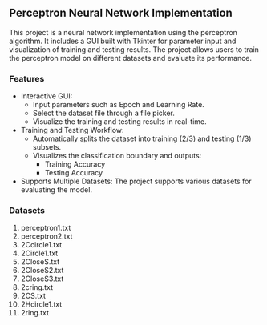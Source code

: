 ## Perceptron Neural Network Implementation
This project is a neural network implementation using the perceptron algorithm. It includes a GUI built with Tkinter for parameter input and visualization of training and testing results. The project allows users to train the perceptron model on different datasets and evaluate its performance.

### Features
* Interactive GUI:
  * Input parameters such as Epoch and Learning Rate.
  * Select the dataset file through a file picker.
  * Visualize the training and testing results in real-time.
* Training and Testing Workflow:
  * Automatically splits the dataset into training (2/3) and testing (1/3) subsets.
  * Visualizes the classification boundary and outputs:
    * Training Accuracy
    * Testing Accuracy
* Supports Multiple Datasets:
The project supports various datasets for evaluating the model.

### Datasets
1. perceptron1.txt
2. perceptron2.txt
3. 2Ccircle1.txt
4. 2Circle1.txt
5. 2CloseS.txt
6. 2CloseS2.txt
7. 2CloseS3.txt
8. 2cring.txt
9. 2CS.txt
10. 2Hcircle1.txt
11. 2ring.txt
